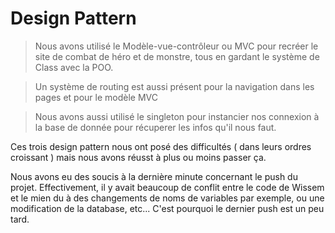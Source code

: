 # Design Pattern

> Nous avons utilisé le Modèle-vue-contrôleur ou MVC pour recréer le site de combat de héro et de monstre, tous en gardant le système de Class avec la POO.

> Un système de routing est aussi présent pour la navigation dans les pages et pour le modèle MVC

> Nous avons aussi utilisé le singleton pour instancier nos connexion à la base de donnée pour récuperer les infos qu'il nous faut.


Ces trois design pattern nous ont posé des difficultés ( dans leurs ordres croissant ) mais nous avons réusst à plus ou moins passer ça.

Nous avons eu des soucis à la dernière minute concernant le push du projet. Effectivement, il y avait beaucoup de conflit entre le code de Wissem et le mien du à des changements de noms de variables par exemple, ou une modification de la database, etc...
C'est pourquoi le dernier push est un peu tard.
